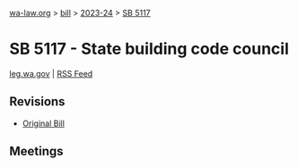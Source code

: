 [wa-law.org](/) > [bill](/bill/) > [2023-24](/bill/2023-24/) > [SB 5117](/bill/2023-24/sb/5117/)

# SB 5117 - State building code council
[leg.wa.gov](https://app.leg.wa.gov/billsummary?BillNumber=5117&Year=2023&Initiative=false) | [RSS Feed](./rss.xml)

## Revisions
* [Original Bill](1/)

## Meetings
